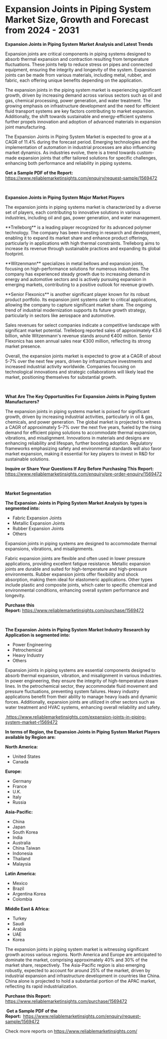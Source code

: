 <p><h1>Expansion Joints in Piping System Market Size, Growth and Forecast from 2024 - 2031</h1></p><p><strong>Expansion Joints in Piping System Market Analysis and Latest Trends</strong></p>
<p><p>Expansion joints are critical components in piping systems designed to absorb thermal expansion and contraction resulting from temperature fluctuations. These joints help to reduce stress on pipes and connected equipment, ensuring the integrity and longevity of the system. Expansion joints can be made from various materials, including metal, rubber, and fabric, each offering unique benefits depending on the application.</p><p>The expansion joints in the piping system market is experiencing significant growth, driven by increasing demand across various sectors such as oil and gas, chemical processing, power generation, and water treatment. The growing emphasis on infrastructure development and the need for efficient fluid transport systems are key factors contributing to market expansion. Additionally, the shift towards sustainable and energy-efficient systems further propels innovation and adoption of advanced materials in expansion joint manufacturing.</p><p>The Expansion Joints in Piping System Market is expected to grow at a CAGR of 11.4% during the forecast period. Emerging technologies and the implementation of automation in industrial processes are also influencing market dynamics. As industries evolve, there is a trend towards custom-made expansion joints that offer tailored solutions for specific challenges, enhancing both performance and reliability in piping systems.</p></p>
<p><strong>Get a Sample PDF of the Report:&nbsp;</strong> <a href="https://www.reliablemarketinsights.com/enquiry/request-sample/1569472?utm_campaign=1887&utm_medium=2&utm_source=Github&utm_content=ia&utm_term=29122024&utm_id=expansion-joints-in-piping-system">https://www.reliablemarketinsights.com/enquiry/request-sample/1569472</a></p>
<p>&nbsp;</p>
<p><strong>Expansion Joints in Piping System Major Market Players</strong></p>
<p><p>The expansion joints in piping systems market is characterized by a diverse set of players, each contributing to innovative solutions in various industries, including oil and gas, power generation, and water management.</p><p>**Trelleborg** is a leading player recognized for its advanced polymer technology. The company has been investing in research and development, enabling it to expand its market share and enhance product offerings, particularly in applications with high thermal constraints. Trelleborg aims to increase its revenue through sustainable practices and expanding its global footprint.</p><p>**Witzenmann** specializes in metal bellows and expansion joints, focusing on high-performance solutions for numerous industries. The company has experienced steady growth due to increasing demand in energy and automotive sectors and is actively pursuing expansion in emerging markets, contributing to a positive outlook for revenue growth.</p><p>**Senior Flexonics** is another significant player known for its robust product portfolio. Its expansion joint systems cater to critical applications, allowing the company to capture significant market share. The ongoing trend of industrial modernization supports its future growth strategy, particularly in sectors like aerospace and automotive.</p><p>Sales revenues for select companies indicate a competitive landscape with significant market potential. Trelleborg reported sales of approximately €3.6 billion, while Witzenmann's revenue stands around €400 million. Senior Flexonics has seen annual sales near €300 million, reflecting its strong market presence.</p><p>Overall, the expansion joints market is expected to grow at a CAGR of about 5-7% over the next few years, driven by infrastructure investments and increased industrial activity worldwide. Companies focusing on technological innovations and strategic collaborations will likely lead the market, positioning themselves for substantial growth.</p></p>
<p>&nbsp;</p>
<p><strong>What Are The Key Opportunities For Expansion Joints in Piping System Manufacturers?</strong></p>
<p><p>The expansion joints in piping systems market is poised for significant growth, driven by increasing industrial activities, particularly in oil & gas, chemicals, and power generation. The global market is projected to witness a CAGR of approximately 5–7% over the next five years, fueled by the rising demand for efficient piping solutions to accommodate thermal expansion, vibrations, and misalignment. Innovations in materials and designs are enhancing reliability and lifespan, further boosting adoption. Regulatory frameworks emphasizing safety and environmental standards will also favor market expansion, making it essential for key players to invest in R&D for sustainable solutions.</p></p>
<p><strong>Inquire or Share Your Questions If Any Before Purchasing This Report:</strong> <a href="https://www.reliablemarketinsights.com/enquiry/pre-order-enquiry/1569472?utm_campaign=1887&utm_medium=2&utm_source=Github&utm_content=ia&utm_term=29122024&utm_id=expansion-joints-in-piping-system">https://www.reliablemarketinsights.com/enquiry/pre-order-enquiry/1569472</a></p>
<p>&nbsp;</p>
<p><strong>Market Segmentation</strong></p>
<p><strong>The Expansion Joints in Piping System Market Analysis by types is segmented into:</strong></p>
<p><ul><li>Fabric Expansion Joints</li><li>Metallic Expansion Joints</li><li>Rubber Expansion Joints</li><li>Others</li></ul></p>
<p><p>Expansion joints in piping systems are designed to accommodate thermal expansions, vibrations, and misalignments. </p><p>Fabric expansion joints are flexible and often used in lower pressure applications, providing excellent fatigue resistance. Metallic expansion joints are durable and suited for high-temperature and high-pressure environments. Rubber expansion joints offer flexibility and shock absorption, making them ideal for elastomeric applications. Other types include plastic and composite joints, which cater to specific chemical and environmental conditions, enhancing overall system performance and longevity.</p></p>
<p><strong>Purchase this Report:&nbsp;</strong><a href="https://www.reliablemarketinsights.com/purchase/1569472?utm_campaign=1887&utm_medium=2&utm_source=Github&utm_content=ia&utm_term=29122024&utm_id=expansion-joints-in-piping-system">https://www.reliablemarketinsights.com/purchase/1569472</a></p>
<p>&nbsp;</p>
<p><strong>The Expansion Joints in Piping System Market Industry Research by Application is segmented into:</strong></p>
<p><ul><li>Power Engineering</li><li>Petrochemical</li><li>Heavy Industry</li><li>Others</li></ul></p>
<p><p>Expansion joints in piping systems are essential components designed to absorb thermal expansion, vibration, and misalignment in various industries. In power engineering, they ensure the integrity of high-temperature steam lines. In the petrochemical sector, they accommodate fluid movement and pressure fluctuations, preventing system failures. Heavy industry applications benefit from their ability to manage heavy loads and dynamic forces. Additionally, expansion joints are utilized in other sectors such as water treatment and HVAC systems, enhancing overall reliability and safety.</p></p>
<p><a href="https://www.reliablemarketinsights.com/expansion-joints-in-piping-system-market-r1569472?utm_campaign=1887&utm_medium=2&utm_source=Github&utm_content=ia&utm_term=29122024&utm_id=expansion-joints-in-piping-system">&nbsp;https://www.reliablemarketinsights.com/expansion-joints-in-piping-system-market-r1569472</a></p>
<p><strong>In terms of Region, the Expansion Joints in Piping System Market Players available by Region are:</strong></p>
<p>
    <p> <strong> North America: </strong>
        <ul>
            <li>United States</li>
            <li>Canada</li>
        </ul>
        </p> 
    <p> <strong> Europe: </strong>
        <ul>
            <li>Germany</li>
            <li>France</li>
            <li>U.K.</li>
            <li>Italy</li>
            <li>Russia</li>
        </ul>
        </p> 
    <p> <strong> Asia-Pacific: </strong>
        <ul>
            <li>China</li>
            <li>Japan</li>
            <li>South Korea</li>
            <li>India</li>
            <li>Australia</li>
            <li>China Taiwan</li>
            <li>Indonesia</li>
            <li>Thailand</li>
            <li>Malaysia</li>
        </ul>
        </p> 
    <p> <strong> Latin America: </strong>
        <ul>
            <li>Mexico</li>
            <li>Brazil</li>
            <li>Argentina Korea</li>
            <li>Colombia</li>
        </ul>
        </p> 
    <p> <strong> Middle East & Africa: </strong>
        <ul>
            <li>Turkey</li>
            <li>Saudi</li>
            <li>Arabia</li>
            <li>UAE</li>
            <li>Korea</li>
        </ul>
    </p>
    </p>
<p><p>The expansion joints in piping system market is witnessing significant growth across various regions. North America and Europe are anticipated to dominate the market, comprising approximately 40% and 30% of the market share, respectively. The Asia-Pacific region is also emerging robustly, expected to account for around 25% of the market, driven by industrial expansion and infrastructure development in countries like China. China alone is projected to hold a substantial portion of the APAC market, reflecting its rapid industrialization.</p></p>
<p><strong>Purchase this Report: </strong><a href="https://www.reliablemarketinsights.com/purchase/1569472?utm_campaign=1887&utm_medium=2&utm_source=Github&utm_content=ia&utm_term=29122024&utm_id=expansion-joints-in-piping-system">https://www.reliablemarketinsights.com/purchase/1569472</a></p>
<p>&nbsp;<strong>Get a Sample PDF of the Report:&nbsp;&nbsp;</strong><a href="https://www.reliablemarketinsights.com/enquiry/request-sample/1569472?utm_campaign=1887&utm_medium=2&utm_source=Github&utm_content=ia&utm_term=29122024&utm_id=expansion-joints-in-piping-system">https://www.reliablemarketinsights.com/enquiry/request-sample/1569472</a></p>
<p><strong></strong></p>
<p>Check more reports on <a href="https://www.reliablemarketinsights.com/?utm_campaign=1887&utm_medium=2&utm_source=Github&utm_content=ia&utm_term=29122024&utm_id=expansion-joints-in-piping-system">https://www.reliablemarketinsights.com/</a></p>